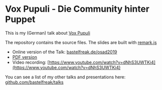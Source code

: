 # Vox Pupuli - Die Community hinter Puppet

This is my (German) talk about [Vox Pupuli](https://voxpupuli.org)

The repository contains the source files. The slides are built with [remark.js](https://remarkjs.com/)

* Online version of the Talk: [bastelfreak.de/osad2019](https://bastelfreak.de/osad2019)
* [PDF version](Vox_Pupuli_-_Die_Community_hinter_Puppet_-_Tim_Meusel.pdf)
* Video recording: [https://www.youtube.com/watch?v=dNhS3UWTKi4](https://www.youtube.com/watch?v=dNhS3UWTKi4)

You can see a list of my other talks and presentations here:
[github.com/bastelfreak/talks](https://github.com/bastelfreak/talks#collection-of-talks-proposals-and-related-stuff)
